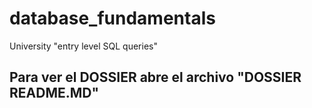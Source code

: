 # database_fundamentals
University "entry level SQL queries"   

## Para ver el DOSSIER abre el archivo "DOSSIER README.MD"
